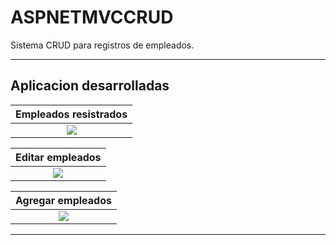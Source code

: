 # ASPNETMVCCRUD
Sistema CRUD para registros de empleados.

---

## Aplicacion desarrolladas

|                               Empleados resistrados                            |  
|:------------------------------------------------------------------------------:|
|  <img src="https://i.imgur.com/zDmdCe6.png"/>                                  | 


|                               Editar empleados                                 |                              
|:------------------------------------------------------------------------------:|
| <img src="https://i.imgur.com/k8FYGh0.png"/>                                   | 


|                               Agregar empleados                                |  
|:------------------------------------------------------------------------------:|
| <img src="https://i.imgur.com/hLyza00.png"/>                                     | 
---

